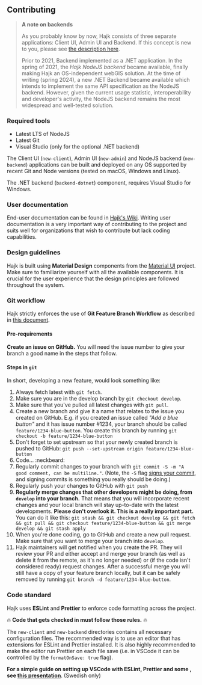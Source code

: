 ## Contributing

> **A note on backends**
>
> As you probably know by now, Hajk consists of three separate applications: Client UI, Admin UI and Backend. If this concept is new to you, please see [the description here](https://github.com/hajkmap/Hajk/wiki/Installation-guide-%28for-pre-packaged-releases%29#the-three-editions-of-hajk).
>
> Prior to 2021, Backend implemented as a .NET application. In the spring of 2021, the _Hajk NodeJS backend_ became available, finally making Hajk an OS-independent webGIS solution. At the time of writing (spring 2024), a new .NET Backend became available which intends to implement the same API specification as the NodeJS backend. However, given the current usage statistic, interoperability and developer's activity, the NodeJS backend remains the most widespread and well-tested solution.

### Required tools

- Latest LTS of NodeJS
- Latest Git
- Visual Studio (only for the optional .NET backend)

The Client UI (`new-client`), Admin UI (`new-admin`) and NodeJS backend (`new-backend`) applications can be built and deployed on any OS supported by recent Git and Node versions (tested on macOS, Windows and Linux).

The .NET backend (`backend-dotnet`) component, requires Visual Studio for Windows.

### User documentation

End-user documentation can be found in [Hajk's Wiki](https://github.com/hajkmap/Hajk/wiki). Writing user documentation is a very important way of contributing to the project and suits well for organizations that wish to contribute but lack coding capabilities.

### Design guidelines

Hajk is built using **Material Design** components from the [Material UI](https://material-ui.com/) project. Make sure to familiarize yourself with all the available components. It is crucial for the user experience that the design principles are followed throughout the system.

### Git workflow

Hajk strictly enforces the use of **Git Feature Branch Workflow** as described in [this document](https://www.atlassian.com/git/tutorials/comparing-workflows/feature-branch-workflow).

#### Pre-requirements

**Create an issue on GitHub.** You will need the issue number to give your branch a good name in the steps that follow.

#### Steps in `git`

In short, developing a new feature, would look something like:

1. Always fetch latest with `git fetch`.
1. Make sure you are in the develop branch by `git checkout develop`.
1. Make sure that you've pulled all latest changes with `git pull`.
1. Create a new branch and give it a name that relates to the issue you created on GitHub. E.g. if you created an issue called _"Add a blue button"_ and it has issue number #1234, your branch should be called `feature/1234-blue-button`. You create this branch by running `git checkout -b feature/1234-blue-button`
1. Don't forget to set upstream so that your newly created branch is pushed to GitHub: `git push --set-upstream origin feature/1234-blue-button`
1. Code… :neckbeard:
1. Regularly commit changes to your branch with `git commit -S -m "A good comment, can be multiline."`. (Note, the `-S` flag [signs your commit](https://help.github.com/en/articles/signing-commits), and signing commits is something you really should be doing.)
1. Regularly push your changes to GitHub with `git push`
1. **Regularly merge changes that other developers might be doing, from `develop` into your branch.** That means that you will incorporate recent changes and your local branch will stay up-to-date with the latest developments. **Please don't overlook it. This is a really important part.** You can do it like this: `git stash && git checkout develop && git fetch && git pull && git checkout feature/1234-blue-button && git merge develop && git stash apply`
1. When you're done coding, go to GitHub and create a new pull request. Make sure that you want to merge your branch into `develop`.
1. Hajk maintainers will get notified when you create the PR. They will review your PR and either accept and merge your branch (as well as delete it from the remote, as it's no longer needed) or (if the code isn't considered ready) request changes. After a successful merge you will still have a copy of your feature branch locally, but it can be safely removed by running `git branch -d feature/1234-blue-button`.

### Code standard

Hajk uses **ESLint** and **Prettier** to enforce code formatting across the project.

🔥 **Code that gets checked in must follow those rules.** 🔥

The `new-client` and `new-backend` directories contains all necessary configuration files. The recommended way is to use an editor that has extensions for ESLint and Prettier installed. It is also highly recommended to make the editor run Prettier on each file save (i.e. in VSCode it can be controlled by the `formatOnSave: true` flag).

**For a simple guide on setting up VSCode with ESLint, Prettier and some , see [this presentation](dokumentation/VSCodeSetup.pdf)**. (Swedish only)
